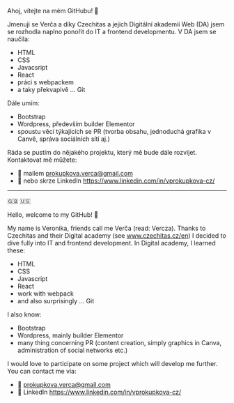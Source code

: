 Ahoj, vítejte na mém GitHubu! :raising_hand:

Jmenuji se Verča a díky Czechitas a jejich Digitální akademii Web (DA) jsem se rozhodla naplno ponořit do IT a frontend developmentu. 
V DA jsem se naučila:
- HTML
- CSS
- Javacsript
- React
- práci s webpackem
- a taky překvapivě ... Git

Dále umím:
- Bootstrap
- Wordpress, především builder Elementor
- spoustu věcí týkajících se PR (tvorba obsahu, jednoduchá grafika v Canvě, správa sociálních sítí aj.)

Ráda se pustím do nějakého projektu, který mě bude dále rozvíjet.
Kontaktovat mě můžete:
 - :e-mail: mailem prokupkova.verca@gmail.com
 - :incoming_envelope: nebo skrze LinkedIn https://www.linkedin.com/in/vprokupkova-cz/

---

:gb: :us:

Hello, welcome to my GitHub! :raising_hand:

My name is Veronika, friends call me Verča (read: Vercza). Thanks to Czechitas and their Digital academy (see www.czechitas.cz/en) I decided to dive fully into IT and frontend development.
In Digital academy, I learned these:
- HTML
- CSS
- Javascript
- React
- work with webpack
- and also surprisingly ... Git

I also know:
- Bootstrap
- Wordpress, mainly builder Elementor
- many thing concerning PR (content creation, simply graphics in Canva, administration of social networks etc.)

I would love to participate on some project which will develop me further.
You can contact me via:
 - :e-mail: prokupkova.verca@gmail.com
 - :incoming_envelope: LinkedIn https://www.linkedin.com/in/vprokupkova-cz/
